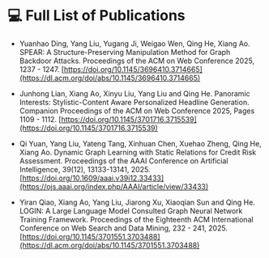 
# 💻 Full List of Publications


- Yuanhao Ding, Yang Liu, Yugang Ji, Weigao Wen, Qing He, Xiang Ao. SPEAR: A Structure-Preserving Manipulation Method for Graph Backdoor Attacks. Proceedings of the ACM on Web Conference 2025, 1237 - 1247. [https://doi.org/10.1145/3696410.3714665](https://dl.acm.org/doi/abs/10.1145/3696410.3714665) 

- Junhong Lian, Xiang Ao, Xinyu Liu, Yang Liu and Qing He. Panoramic Interests: Stylistic-Content Aware Personalized Headline Generation. Companion Proceedings of the ACM on Web Conference 2025, Pages 1109 - 1112. [https://doi.org/10.1145/3701716.3715539](https://doi.org/10.1145/3701716.3715539)

- Qi Yuan, Yang Liu, Yateng Tang, Xinhuan Chen, Xuehao Zheng, Qing He, Xiang Ao. Dynamic Graph Learning with Static Relations for Credit Risk Assessment. Proceedings of the AAAI Conference on Artificial Intelligence, 39(12), 13133-13141, 2025. [https://doi.org/10.1609/aaai.v39i12.33433](https://ojs.aaai.org/index.php/AAAI/article/view/33433)

- Yiran Qiao, Xiang Ao, Yang Liu, Jiarong Xu, Xiaoqian Sun and Qing He. LOGIN: A Large Language Model Consulted Graph Neural Network Training Framework. Proceedings of the Eighteenth ACM International Conference on Web Search and Data Mining, 232 - 241, 2025. [https://doi.org/10.1145/3701551.3703488](https://dl.acm.org/doi/abs/10.1145/3701551.3703488)
